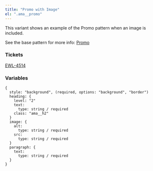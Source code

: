 ```yaml
---
title: "Promo with Image"
el: ".ama__promo"
---
```


This variant shows an example of the Promo pattern when an image is included.

See the base pattern for more info: [Promo](/?p=molecules-promo)

### Tickets
[EWL-4514](https://issues.ama-assn.org/browse/EWL-4514)

### Variables
~~~
{
  style: "background", (required, options: "background", "border")
  heading: {
    level: "2"
    text: 
      type: string / required
    class: "ama__h2"
  }
  image: {
    alt: 
      type: string / required
    src: 
      type: string / required
  }
  paragraph: {
    text: 
      type: string / required
  }
}
~~~
